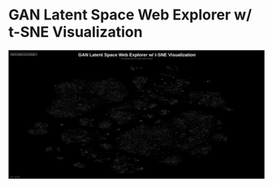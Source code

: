 # GAN Latent Space Web Explorer w/ t-SNE Visualization

![gan-latent-space-web-explorer](index1.png?raw=true)
